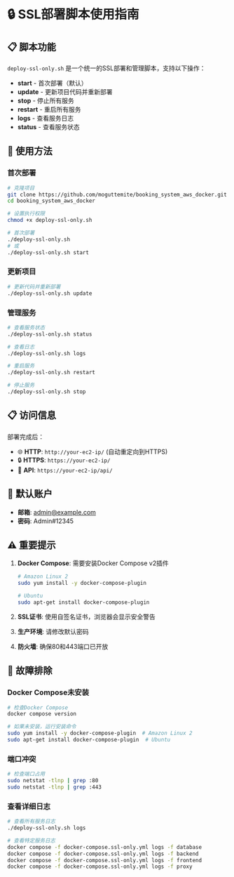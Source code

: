 # 🔒 SSL部署脚本使用指南

## 📋 脚本功能

`deploy-ssl-only.sh` 是一个统一的SSL部署和管理脚本，支持以下操作：

- **start** - 首次部署（默认）
- **update** - 更新项目代码并重新部署
- **stop** - 停止所有服务
- **restart** - 重启所有服务
- **logs** - 查看服务日志
- **status** - 查看服务状态

## 🚀 使用方法

### 首次部署
```bash
# 克隆项目
git clone https://github.com/moguttemite/booking_system_aws_docker.git
cd booking_system_aws_docker

# 设置执行权限
chmod +x deploy-ssl-only.sh

# 首次部署
./deploy-ssl-only.sh
# 或
./deploy-ssl-only.sh start
```

### 更新项目
```bash
# 更新代码并重新部署
./deploy-ssl-only.sh update
```

### 管理服务
```bash
# 查看服务状态
./deploy-ssl-only.sh status

# 查看日志
./deploy-ssl-only.sh logs

# 重启服务
./deploy-ssl-only.sh restart

# 停止服务
./deploy-ssl-only.sh stop
```

## 📋 访问信息

部署完成后：
- 🌐 **HTTP**: `http://your-ec2-ip/` (自动重定向到HTTPS)
- 🔒 **HTTPS**: `https://your-ec2-ip/`
- 🔧 **API**: `https://your-ec2-ip/api/`

## 🔑 默认账户
- **邮箱**: admin@example.com
- **密码**: Admin#12345

## ⚠️ 重要提示

1. **Docker Compose**: 需要安装Docker Compose v2插件
   ```bash
   # Amazon Linux 2
   sudo yum install -y docker-compose-plugin
   
   # Ubuntu
   sudo apt-get install docker-compose-plugin
   ```

2. **SSL证书**: 使用自签名证书，浏览器会显示安全警告
3. **生产环境**: 请修改默认密码
4. **防火墙**: 确保80和443端口已开放

## 🔧 故障排除

### Docker Compose未安装
```bash
# 检查Docker Compose
docker compose version

# 如果未安装，运行安装命令
sudo yum install -y docker-compose-plugin  # Amazon Linux 2
sudo apt-get install docker-compose-plugin  # Ubuntu
```

### 端口冲突
```bash
# 检查端口占用
sudo netstat -tlnp | grep :80
sudo netstat -tlnp | grep :443
```

### 查看详细日志
```bash
# 查看所有服务日志
./deploy-ssl-only.sh logs

# 查看特定服务日志
docker compose -f docker-compose.ssl-only.yml logs -f database
docker compose -f docker-compose.ssl-only.yml logs -f backend
docker compose -f docker-compose.ssl-only.yml logs -f frontend
docker compose -f docker-compose.ssl-only.yml logs -f proxy
```
